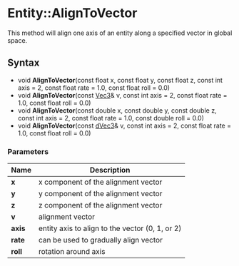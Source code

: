 # Entity::AlignToVector #
This method will align one axis of an entity along a specified vector in global space.

## Syntax ##
- void **AlignToVector**(const float x, const float y, const float z, const int axis = 2, const float rate = 1.0, const float roll = 0.0)
- void **AlignToVector**(const [Vec3](CPP_Vec3.md)& v, const int axis = 2, const float rate = 1.0, const float roll = 0.0)
- void **AlignToVector**(const double x, const double y, const double z, const int axis = 2, const float rate = 1.0, const double roll = 0.0)
- void **AlignToVector**(const [dVec3](CPP_dVec3.md)& v, const int axis = 2, const float rate = 1.0, const float roll = 0.0)

### Parameters ###
| Name | Description |
| --- | --- |
| **x** | x component of the alignment vector  |
| **y** | y component of the alignment vector |
| **z** | z component of the alignment vector  |
| **v** | alignment vector  |
| **axis** | entity axis to align to the vector (0, 1, or 2) |
| **rate** | can be used to gradually align vector |
| **roll** | rotation around axis |
